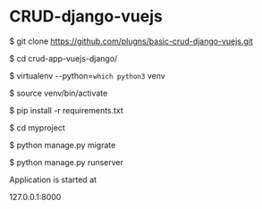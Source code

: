 # CRUD-django-vuejs

$ git clone https://github.com/plugns/basic-crud-django-vuejs.git

$ cd crud-app-vuejs-django/

$ virtualenv --python=`which python3` venv

$ source venv/bin/activate

$ pip install -r requirements.txt

$ cd myproject

$ python manage.py migrate

$ python manage.py runserver

Application is started at

127.0.0.1:8000


